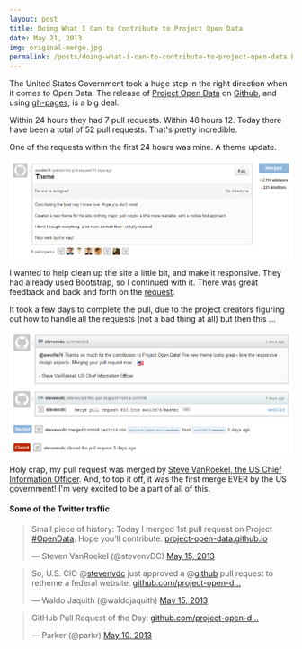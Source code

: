 ```yaml
---
layout: post
title: Doing What I Can to Contribute to Project Open Data
date: May 21, 2013
img: original-merge.jpg
permalink: /posts/doing-what-i-can-to-contribute-to-project-open-data.html
---
```

The United States Government took a huge step in the right direction when it comes to Open Data. The release of [Project Open Data](http://project-open-data.github.io/) on [Github](https://github.com/), and using [gh-pages](http://pages.github.com/), is a big deal.

Within 24 hours they had 7 pull requests. Within 48 hours 12. Today there have been a total of 52 pull requests. That's pretty incredible.

One of the requests within the first 24 hours was mine. A theme update.

![My original pull request](/img/original-pull-request.jpg)

I wanted to help clean up the site a little bit, and make it responsive. They had already used Bootstrap, so I continued with it. There was great feedback and back and forth on the [request](https://github.com/project-open-data/project-open-data.github.io/pull/13).

It took a few days to complete the pull, due to the project creators figuring out how to handle all the requests (not a bad thing at all) but then this ...

![Steve VanRoekel, US Chief Information Officer merges my pull request](/img/original-merge.jpg)

Holy crap, my pull request was merged by [Steve VanRoekel, the US Chief Information Officer](https://twitter.com/stevenvDC). And, to top it off, it was the first merge EVER by the US government! I'm very excited to be a part of all of this.

#### Some of the Twitter traffic

<blockquote class="twitter-tweet"><p>Small piece of history: Today I merged 1st pull request on Project <a href="https://twitter.com/search/%23OpenData">#OpenData</a>. Hope you’ll contribute: <a href="http://t.co/tjk3kb1ZOq" title="http://project-open-data.github.io">project-open-data.github.io</a></p>&mdash; Steven VanRoekel (@stevenvDC) <a href="https://twitter.com/stevenvDC/status/334789907363020800">May 15, 2013</a></blockquote>

<blockquote class="twitter-tweet"><p>So, U.S. CIO @<a href="https://twitter.com/stevenvdc">stevenvdc</a> just approved a @<a href="https://twitter.com/github">github</a> pull request to retheme a federal website. <a href="https://t.co/NKtLkGFp39" title="https://github.com/project-open-data/project-open-data.github.io/pull/13#issuecomment-17962270">github.com/project-open-d…</a></p>&mdash; Waldo Jaquith (@waldojaquith) <a href="https://twitter.com/waldojaquith/status/334761372447543297">May 15, 2013</a></blockquote>

<blockquote class="twitter-tweet"><p>GitHub Pull Request of the Day: <a href="https://t.co/tfNVIUMFJ1" title="https://github.com/project-open-data/project-open-data.github.io/pull/13">github.com/project-open-d…</a></p>&mdash; Parker (@parkr) <a href="https://twitter.com/parkr/status/332944284246499329">May 10, 2013</a></blockquote>

<script async src="//platform.twitter.com/widgets.js" charset="utf-8"></script>